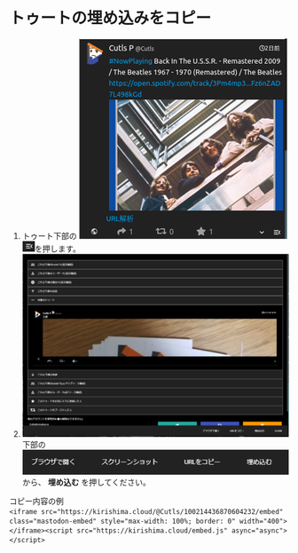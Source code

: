 # トゥートの埋め込みをコピー

1. トゥート下部の ![toottl1](https://raw.githubusercontent.com/cutls/TheDeskDocs/master/media/toottl1.png) ![toottl6](https://raw.githubusercontent.com/cutls/TheDeskDocs/master/media/toottl6.png)を押します。
2. ![toottl11](https://raw.githubusercontent.com/cutls/TheDeskDocs/master/media/toottl11.png) 下部の ![toottl12](https://raw.githubusercontent.com/cutls/TheDeskDocs/master/media/toottl12.png) から、 **埋め込む** を押してください。

コピー内容の例  
`<iframe src="https://kirishima.cloud/@Cutls/100214436870604232/embed" class="mastodon-embed" style="max-width: 100%; border: 0" width="400"></iframe><script src="https://kirishima.cloud/embed.js" async="async"></script>`

